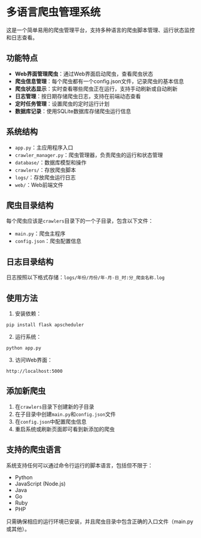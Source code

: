 # 多语言爬虫管理系统

这是一个简单易用的爬虫管理平台，支持多种语言的爬虫脚本管理、运行状态监控和日志查看。

## 功能特点

- **Web界面管理爬虫**：通过Web界面启动爬虫，查看爬虫状态
- **爬虫信息管理**：每个爬虫都有一个config.json文件，记录爬虫的基本信息
- **爬虫状态显示**：实时查看哪些爬虫正在运行，支持手动刷新或自动刷新
- **日志管理**：按日期存储爬虫日志，支持在前端动态查看
- **定时任务管理**：设置爬虫的定时运行计划
- **数据库记录**：使用SQLite数据库存储爬虫运行信息

## 系统结构

- `app.py`：主应用程序入口
- `crawler_manager.py`：爬虫管理器，负责爬虫的运行和状态管理
- `database/`：数据库模型和操作
- `crawlers/`：存放爬虫脚本
- `logs/`：存放爬虫运行日志
- `web/`：Web前端文件

## 爬虫目录结构

每个爬虫应该是`crawlers`目录下的一个子目录，包含以下文件：

- `main.py`：爬虫主程序
- `config.json`：爬虫配置信息

## 日志目录结构

日志按照以下格式存储：`logs/年份/月份/年-月-日_时:分_爬虫名称.log`

## 使用方法

1. 安装依赖：
```
pip install flask apscheduler
```

2. 运行系统：
```
python app.py
```

3. 访问Web界面：
```
http://localhost:5000
```

## 添加新爬虫

1. 在`crawlers`目录下创建新的子目录
2. 在子目录中创建`main.py`和`config.json`文件
3. 在`config.json`中配置爬虫信息
4. 重启系统或刷新页面即可看到新添加的爬虫

## 支持的爬虫语言

系统支持任何可以通过命令行运行的脚本语言，包括但不限于：

- Python
- JavaScript (Node.js)
- Java
- Go
- Ruby
- PHP

只需确保相应的运行环境已安装，并且爬虫目录中包含正确的入口文件（main.py或其他）。